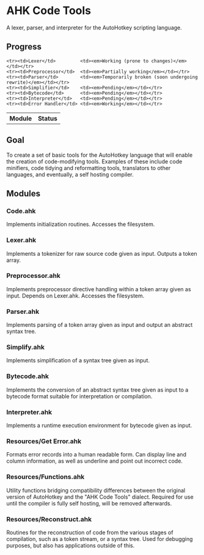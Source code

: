 AHK Code Tools
==============
A lexer, parser, and interpreter for the AutoHotkey scripting language.

Progress
--------

<table>
    <th>Module</th><th>Status</th>

    <tr><td>Lexer</td>         <td><em>Working (prone to changes)</em></td></tr>
    <tr><td>Preprocessor</td>  <td><em>Partially working</em></td></tr>
    <tr><td>Parser</td>        <td><em>Temporarily broken (soon undergoing rewrite)</em></td></tr>
    <tr><td>Simplifier</td>    <td><em>Pending</em></td></tr>
    <tr><td>Bytecode</td>      <td><em>Pending</em></td></tr>
    <tr><td>Interpreter</td>   <td><em>Pending</em></td></tr>
    <tr><td>Error Handler</td> <td><em>Working</em></td></tr>
</table>

Goal
----

To create a set of basic tools for the AutoHotkey language that will enable the creation of code-modifying tools. Examples of these include code minifiers, code tidying and reformatting tools, translators to other languages, and eventually, a self hosting compiler.


Modules
-------

### Code.ahk

Implements initialization routines. Accesses the filesystem.

### Lexer.ahk

Implements a tokenizer for raw source code given as input. Outputs a token array.

### Preprocessor.ahk

Implements preprocessor directive handling within a token array given as input. Depends on Lexer.ahk. Accesses the filesystem.

### Parser.ahk

Implements parsing of a token array given as input and output an abstract syntax tree.

### Simplify.ahk

Implements simplification of a syntax tree given as input.

### Bytecode.ahk

Implements the conversion of an abstract syntax tree given as input to a bytecode format suitable for interpretation or compilation.

### Interpreter.ahk

Implements a runtime execution environment for bytecode given as input.

### Resources/Get Error.ahk

Formats error records into a human readable form. Can display line and column information, as well as underline and point out incorrect code.

### Resources/Functions.ahk

Utility functions bridging compatibility differences between the original version of AutoHotkey and the "AHK Code Tools" dialect. Required for use until the compiler is fully self hosting, will be removed afterwards.

### Resources/Reconstruct.ahk

Routines for the reconstruction of code from the various stages of compilation, such as a token stream, or a syntax tree. Used for debugging purposes, but also has applications outside of this.